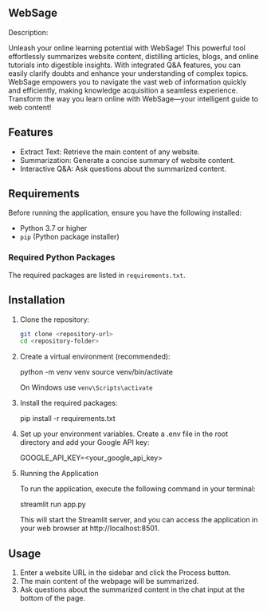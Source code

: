 ## WebSage

Description:

Unleash your online learning potential with WebSage! This powerful tool effortlessly summarizes website content, distilling articles, blogs, and online tutorials into digestible insights. With integrated Q&A features, you can easily clarify doubts and enhance your understanding of complex topics. WebSage empowers you to navigate the vast web of information quickly and efficiently, making knowledge acquisition a seamless experience. Transform the way you learn online with WebSage—your intelligent guide to web content!

## Features

- Extract Text: Retrieve the main content of any website.
- Summarization: Generate a concise summary of website content.
- Interactive Q&A: Ask questions about the summarized content.

## Requirements

Before running the application, ensure you have the following installed:

- Python 3.7 or higher
- `pip` (Python package installer)

### Required Python Packages

The required packages are listed in `requirements.txt`. 

## Installation

1. Clone the repository:

   ```bash
   git clone <repository-url>
   cd <repository-folder>

2. Create a virtual environment (recommended):

   python -m venv venv
   source venv/bin/activate  

   On Windows use  `venv\Scripts\activate`

3. Install the required packages:

   pip install -r requirements.txt

4. Set up your environment variables. Create a .env file in the root directory and add your Google API key:
   
   GOOGLE_API_KEY=<your_google_api_key>

5. Running the Application
   
   To run the application, execute the following command in your terminal:

   streamlit run app.py

   This will start the Streamlit server, and you can access the application in your web browser at http://localhost:8501.

## Usage

1. Enter a website URL in the sidebar and click the Process button.
2. The main content of the webpage will be summarized.
3. Ask questions about the summarized content in the chat input at the bottom of the page.

